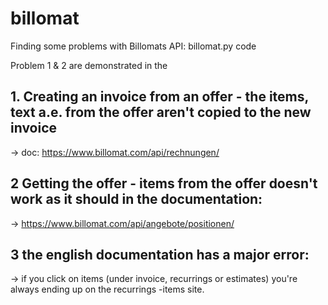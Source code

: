 # billomat

Finding some problems with Billomats API: billomat.py code

Problem 1 & 2 are demonstrated in the 

## 1. Creating an invoice from an offer - the items, text a.e. from the offer aren't copied to the new invoice
-> doc: https://www.billomat.com/api/rechnungen/

## 2 Getting the offer - items from the offer doesn't work as it should in the documentation: 
-> https://www.billomat.com/api/angebote/positionen/ 

## 3 the english documentation has a major error: 
-> if you click on items (under invoice, recurrings or estimates) you're always ending up on the recurrings -items site. 
